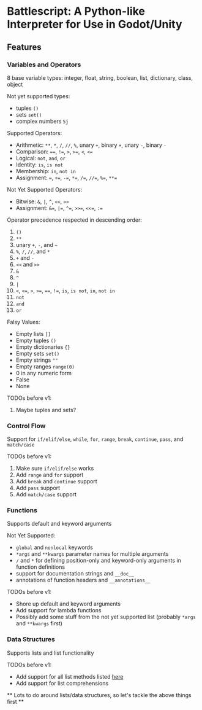 # Battlescript: A Python-like Interpreter for Use in Godot/Unity

## Features
### Variables and Operators

8 base variable types: integer, float, string, boolean, list, dictionary, class, object

Not yet supported types:
- tuples `()`
- sets `set()`
- complex numbers `5j`

Supported Operators:
- Arithmetic:  `**`, `*`, `/`, `//`, `%`, unary `+`, binary `+`, unary `-`, binary `-`
- Comparison:  `==`, `!=`, `>`, `>=`, `<`, `<=`
- Logical: `not`, `and`, `or`
- Identity: `is`, `is not`
- Membership: `in`, `not in`
- Assignment: `=`, `+=`, `-=`, `*=`, `/=`, `//=`, `%=`, `**=`

Not Yet Supported Operators:
- Bitwise: `&`, `|`, `^`, `<<`, `>>`
- Assignment: `&=`, `|=`, `^=`, `>>=`, `<<=`, `:=`

Operator precedence respected in descending order: 
1. `()` 
2. `**`
3. unary `+`, `-`, and `~`
4. `%`, `/`, `//`, and `*`
5. `+` and `-`
6. `<<` and `>>`
7. `&`
8. `^`
9. `|`
10. `<`, `<=`, `>`, `>=`, `==`, `!=`, `is`, `is not`, `in`, `not in`
11. `not`
12. `and`
13. `or`

Falsy Values:
- Empty lists `[]`
- Empty tuples `()`
- Empty dictionaries `{}`
- Empty sets `set()`
- Empty strings `""`
- Empty ranges `range(0)`
- 0 in any numeric form
- False
- None

TODOs before v1:
1. Maybe tuples and sets?

### Control Flow

Support for `if/elif/else`, `while`, `for`, `range`, `break`, `continue`, `pass`, and `match/case`

TODOs before v1:
1. Make sure `if/elif/else` works
2. Add `range` and `for` support
3. Add `break` and `continue` support
4. Add `pass` support
5. Add `match/case` support

### Functions

Supports default and keyword arguments

Not Yet Supported: 
- `global` and `nonlocal` keywords
- `*args` and `**kwargs` parameter names for multiple arguments
- `/` and `*` for defining position-only and keyword-only arguments in function definitions
- support for documentation strings and `__doc__`
- annotations of function headers and `__annotations__`

TODOs before v1:
- Shore up default and keyword arguments
- Add support for lambda functions
- Possibly add some stuff from the not yet supported list (probably `*args` and `**kwargs` first)

### Data Structures

Supports lists and list functionality

TODOs before v1:
- Add support for all list methods listed [here](https://docs.python.org/3/tutorial/datastructures.html#more-on-lists)
- Add support for list comprehensions

** Lots to do around lists/data structures, so let's tackle the above things first **